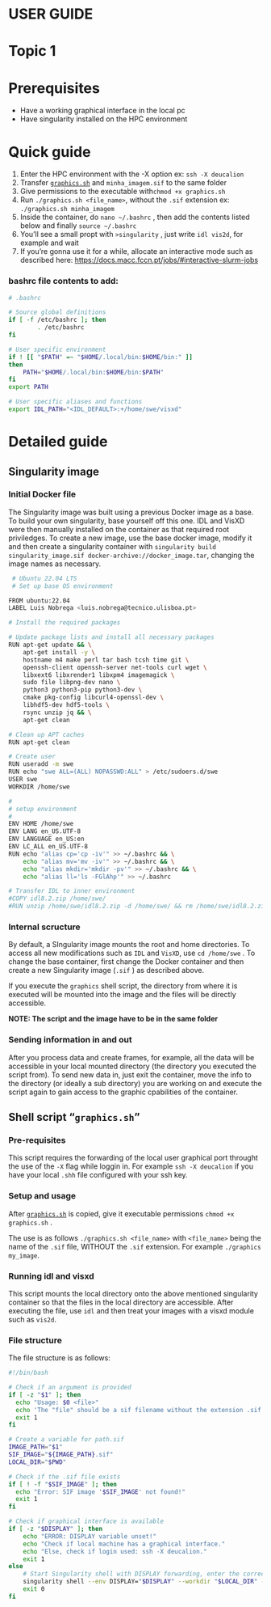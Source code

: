 # USER GUIDE

# Topic 1

# Prerequisites

- Have a working graphical interface in the local pc
- Have singularity installed on the HPC environment

# Quick guide

1. Enter the HPC environment with the -X option ex: `ssh -X deucalion`
2. Transfer [`graphics.sh`](http://graphics.sh) and `minha_imagem.sif` to the same folder
3. Give permissions to the executable with`chmod +x graphics.sh`
4. Run `./graphics.sh <file_name>`, without the `.sif` extension ex: `./graphics.sh minha_imagem`
5. Inside the container, do `nano ~/.bashrc` , then add the contents listed below and finally `source ~/.bashrc`
6. You’ll see a small propt with `>singularity` , just write `idl vis2d`, for example and wait
7. If you’re gonna use it for a while, allocate an interactive mode such as described here: https://docs.macc.fccn.pt/jobs/#interactive-slurm-jobs

### bashrc file contents to add:

```bash
# .bashrc

# Source global definitions
if [ -f /etc/bashrc ]; then
        . /etc/bashrc
fi

# User specific environment
if ! [[ "$PATH" =~ "$HOME/.local/bin:$HOME/bin:" ]]
then
    PATH="$HOME/.local/bin:$HOME/bin:$PATH"
fi
export PATH

# User specific aliases and functions
export IDL_PATH="<IDL_DEFAULT>:+/home/swe/visxd"

```

# Detailed guide

## Singularity image

### Initial Docker file

The Singularity image was built using a previous Docker image as a base. To build your own singularity, base yourself off this one. IDL and VisXD were then manually installed on the container as that required root priviledges. To create a new image, use the base docker image, modify it and then create a singularity container with `singularity build singularity_image.sif docker-archive://docker_image.tar`, changing the image names as necessary.

```bash
 # Ubuntu 22.04 LTS
 # Set up base OS environment

FROM ubuntu:22.04 
LABEL Luis Nobrega <luis.nobrega@tecnico.ulisboa.pt>

# Install the required packages

# Update package lists and install all necessary packages
RUN apt-get update && \
    apt-get install -y \
    hostname m4 make perl tar bash tcsh time git \
    openssh-client openssh-server net-tools curl wget \
    libxext6 libxrender1 libxpm4 imagemagick \
    sudo file libpng-dev nano \
    python3 python3-pip python3-dev \
    cmake pkg-config libcurl4-openssl-dev \
    libhdf5-dev hdf5-tools \
    rsync unzip jq && \
    apt-get clean

# Clean up APT caches
RUN apt-get clean

# Create user
RUN useradd -m swe
RUN echo "swe ALL=(ALL) NOPASSWD:ALL" > /etc/sudoers.d/swe
USER swe
WORKDIR /home/swe

#
# setup environment
#
ENV HOME /home/swe
ENV LANG en_US.UTF-8
ENV LANGUAGE en_US:en
ENV LC_ALL en_US.UTF-8
RUN echo "alias cp='cp -iv'" >> ~/.bashrc && \
    echo "alias mv='mv -iv'" >> ~/.bashrc && \
    echo "alias mkdir='mkdir -pv'" >> ~/.bashrc && \
    echo "alias ll='ls -FGlAhp'" >> ~/.bashrc

# Transfer IDL to inner environment
#COPY idl8.2.zip /home/swe/
#RUN unzip /home/swe/idl8.2.zip -d /home/swe/ && rm /home/swe/idl8.2.zip
```

### Internal scructure

By default, a SIngularity image mounts the root and home directories. To access all new modifications such as `IDL` and `VisXD`, use `cd /home/swe` . To change the base container, first change the Docker container and then create a new Singularity image (`.sif` ) as described above.

If you execute the `graphics` shell script, the directory from where it is executed will be mounted into the image and the files will be directly accessible. 

**NOTE: The script and the image have to be in the same folder** 

### Sending information in and out

After you process data and create frames, for example, all the data will be accessible in your local mounted directory (the directory you executed the script from). To send new data in, just exit the container, move the info to the directory (or ideally a sub directory) you are working on and execute the script again to gain access to the graphic cpabilities of the container.

## Shell script “`graphics.sh`”

### Pre-requisites

This script requires the forwarding of the local user graphical port throught the use of the `-X` flag while loggin in. For example `ssh -X deucalion` if you have your local `.shh` file configured with your ssh key.

### Setup and usage

After [`graphics.sh`](http://graphics.sh) is copied, give it executable permissions `chmod +x graphics.sh` .

The use is as follows `./graphics.sh <file_name>` with `<file_name>` being the name of the `.sif` file, WITHOUT the `.sif` extension. For example `./graphics my_image`.

### Running idl and visxd

This script mounts the local directory onto the above mentioned singularity container so that the files in the local directory are accessible. After executing the file, use `idl` and then treat your images with a visxd module such as `vis2d`.

### File structure

The file structure is as follows:

```bash
#!/bin/bash

# Check if an argument is provided
if [ -z "$1" ]; then
  echo "Usage: $0 <file>"
  echo 'The "file" should be a sif filename without the extension .sif'
  exit 1
fi

# Create a variable for path.sif
IMAGE_PATH="$1"
SIF_IMAGE="${IMAGE_PATH}.sif"
LOCAL_DIR="$PWD"

# Check if the .sif file exists
if [ ! -f "$SIF_IMAGE" ]; then
  echo "Error: SIF image '$SIF_IMAGE' not found!"
  exit 1
fi

# Check if graphical interface is available
if [ -z "$DISPLAY" ]; then 
    echo "ERROR: DISPLAY variable unset!"
    echo "Check if local machine has a graphical interface."
    echo "Else, check if login used: ssh -X deucalion."
    exit 1
else
    # Start Singularity shell with DISPLAY forwarding, enter the correct directory and start idl interactively
    singularity shell --env DISPLAY="$DISPLAY" --workdir "$LOCAL_DIR" --bind "$LOCAL_DIR" "$SIF_IMAGE"
    exit 0
fi

```